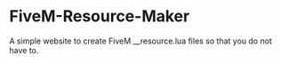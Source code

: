 # FiveM-Resource-Maker
A simple website to create FiveM __resource.lua files so that you do not have to.

